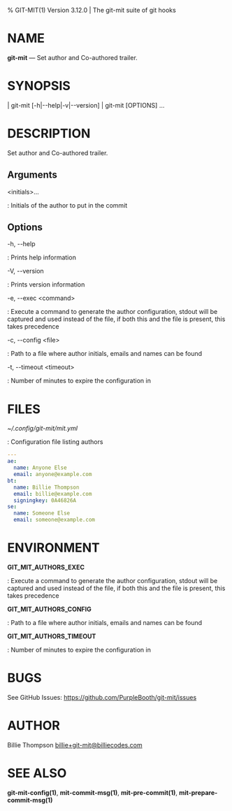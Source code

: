 % GIT-MIT(1) Version 3.12.0 | The git-mit suite of git hooks

NAME
====

**git-mit** — Set author and Co-authored trailer.

SYNOPSIS
========

| git-mit [-h|--help|-v|--version]
| git-mit [OPTIONS] <initials>...

DESCRIPTION
===========

Set author and Co-authored trailer.

Arguments
---------

\<initials\>...

:   Initials of the author to put in the commit

Options
-------

-h, --help

:   Prints help information

-V, --version

:   Prints version information

-e, --exec \<command\>

:  Execute a command to generate the author configuration, stdout will be captured and used instead of the file, if both this and the file is present, this takes precedence 

-c, --config \<file\>

:  Path to a file where author initials, emails and names can be found 

-t, --timeout \<timeout\>

:  Number of minutes to expire the configuration in 

FILES
=====

*~/.config/git-mit/mit.yml*

:   Configuration file listing authors

```yaml
---
ae:
  name: Anyone Else
  email: anyone@example.com
bt:
  name: Billie Thompson
  email: billie@example.com
  signingkey: 0A46826A
se:
  name: Someone Else
  email: someone@example.com
```

ENVIRONMENT
===========

**GIT_MIT_AUTHORS_EXEC**

:   Execute a command to generate the author configuration, stdout will be captured and used instead of the file, if both this and the file is present, this takes precedence

**GIT_MIT_AUTHORS_CONFIG**

:   Path to a file where author initials, emails and names can be found

**GIT_MIT_AUTHORS_TIMEOUT**

:   Number of minutes to expire the configuration in

BUGS
====

See GitHub Issues: <https://github.com/PurpleBooth/git-mit/issues>

AUTHOR
======

Billie Thompson <billie+git-mit@billiecodes.com>

SEE ALSO
========

**git-mit-config(1)**, **mit-commit-msg(1)**, **mit-pre-commit(1)**, **mit-prepare-commit-msg(1)**
